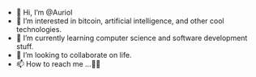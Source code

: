 - 👋 Hi, I’m @Auriol
- 👀 I’m interested in bitcoin, artificial intelligence, and other cool technologies.
- 🌱 I’m currently learning computer science and software development stuff.
- 💞️ I’m looking to collaborate on life.
- 📫 How to reach me ...😶‍🌫️

<!---
Auriol/Auriol is a ✨ special ✨ repository because its `README.md` (this file) appears on your GitHub profile.
You can click the Preview link to take a look at your changes.
--->
